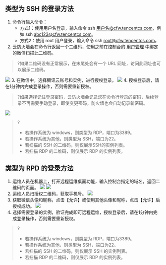 ## 类型为 SSH 的登录方法
1. 命令行输入命令：
	- 方式1：使用用户名登录，输入命令 ssh 用户名@cfw.tencentcs.com，例如 ssh abc123@cfw.tencentcs.com。
	- 方式2：使用 root 用户登录，输入命令 ssh root@cfw.tencentcs.com。
2. 云防火墙会在命令行返回一个二维码，使用之前在控制台的 [用户管理](https://cloud.tencent.com/document/product/1132/53011#wx) 中绑定的微信扫描此二维码。
>?如果二维码没有正常展示，在末尾处会有一个 URL 网址，访问此网址也可以展示二维码。
>
![](https://main.qcloudimg.com/raw/043a05388e78fb3981dafa87eb0d0386.png)
3. 在微信中，选择腾讯云账号和实例，进行授权登录。
![](https://main.qcloudimg.com/raw/3b38b31fc63e1e41f4373568034ee74c.png)
4. 授权登录后，请在1分钟内完成登录操作，否则需要重新授权。
>?如果选择记住登录密码，云防火墙会记录您在命令行登录的密码，后续登录不再需要手动登录，即使变更密码，防火墙也会自动记录新密码。
>
![](https://main.qcloudimg.com/raw/fa7231c2c8b0289be4b22cb457e7a278.png)
>?
>- 若操作系统为 windows，则类型为 RDP，端口为3389。
>- 若操作系统为其他，则类型为 SSH，端口为22。
>- 若扫描的 SSH 的二维码，则仅展示SSH的实例列表。
>- 若扫描 RDP 的二维码，则仅展示 RDP 的实例列表。

## 类型为 RPD 的登录方法
1. 运维人员在机器上，打开远程运维桌面功能，输入控制台指定的域名，返回二维码的页面。
![](https://main.qcloudimg.com/raw/c7c57f5f3a0497ae37af07c200ac1a95.png)
![](https://main.qcloudimg.com/raw/a6eb7da975476ab6718cc13b5eea8270.png)
2. 运维人员扫授权二维码，获取手机号。
![](https://main.qcloudimg.com/raw/867bac0072d592dd03227fe3ae283fa5.png)
3. 获取微信头像和昵称，点击【允许】或使用其他头像和昵称，点击【允许】后授权成功。
![](https://main.qcloudimg.com/raw/ef48224071698e6688b3faa8b8713515.png)
4. 选择需要登录的实例，验证完成即可远程运维，授权登录后，请在1分钟内完成登录操作，否则需要重新授权。
>?
>- 若操作系统为 windows，则类型为 RDP，端口为3389。
>- 若操作系统为其他，则类型为 SSH，端口为22。
>- 若扫描的 SSH 的二维码，则仅展示 SSH 的实例列表。
>- 若扫描 RDP 的二维码，则仅展示 RDP 的实例列表。
